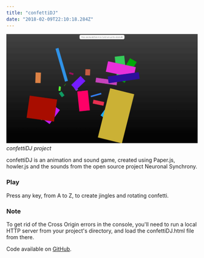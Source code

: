 ```yaml
---
title: "confettiDJ"
date: "2018-02-09T22:10:18.284Z"
---
```


![confettiDJ project](./1.png)
_confettiDJ project_

confettiDJ is an animation and sound game, created using Paper.js, howler.js and the sounds from the open source project Neuronal Synchrony.

### Play

Press any key, from A to Z, to create jingles and rotating confetti.

### Note

To get rid of the Cross Origin errors in the console, you'll need to run a local HTTP server from your project's directory, and load the confettiDJ.html file from there.

Code available on [GitHub](https://github.com/eneax/confettiDJ).
